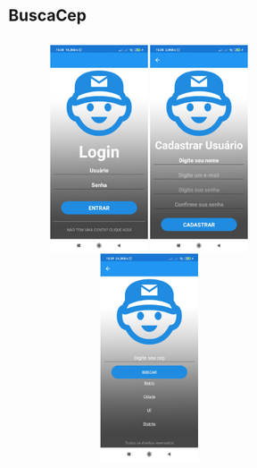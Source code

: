 # BuscaCep
<div align="center" style="display: inline_block"><br>
  <img height="370,2" width="175,2" src="https://github.com/JackSSads/BuscaCep/blob/master/.github/workflows/tela-login.jpg">
  <img height="370,2" width="175,2" src="https://github.com/JackSSads/BuscaCep/blob/master/.github/workflows/tela-cadastro.jpg">
  <img height="370,2" width="175,2" src="https://github.com/JackSSads/BuscaCep/blob/master/.github/workflows/tela-consulta.jpg">
</div>
